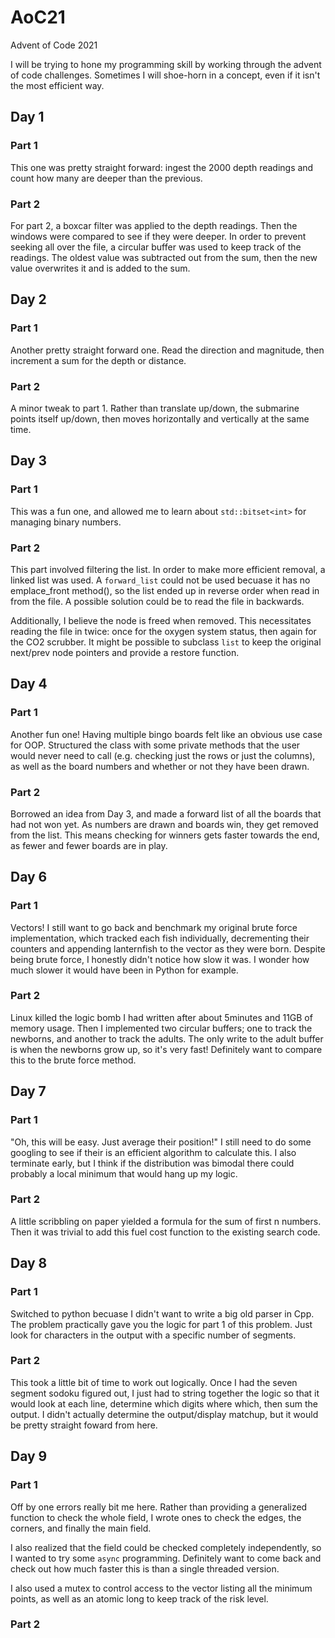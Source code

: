 # AoC21
Advent of Code 2021

I will be trying to hone my programming skill by working through the advent of code challenges. Sometimes I will shoe-horn in a concept, even if it isn't the most efficient way.


## Day 1
### Part 1
This one was pretty straight forward: ingest the 2000 depth readings and count how many are deeper than the previous.
### Part 2
For part 2, a boxcar filter was applied to the depth readings. Then the windows were compared to see if they were deeper. In order to prevent seeking all over the file, a circular buffer was used to keep track of the readings. The oldest value was subtracted out from the sum, then the new value overwrites it and is added to the sum. 

## Day 2
### Part 1
Another pretty straight forward one. Read the direction and magnitude, then increment a sum for the depth or distance.
### Part 2
A minor tweak to part 1. Rather than translate up/down, the submarine points itself up/down, then moves horizontally and vertically at the same time.

## Day 3
### Part 1
This was a fun one, and allowed me to learn about `std::bitset<int>` for managing binary numbers.
### Part 2
This part involved filtering the list. In order to make more efficient removal, a linked list was used. A `forward_list` could not be used becuase it has no emplace_front method(), so the list ended up in reverse order when read in from the file. A possible solution could be to read the file in backwards.
  
Additionally, I believe the node is freed when removed. This necessitates reading the file in twice: once for the oxygen system status, then again for the CO2 scrubber. It might be possible to subclass `list` to keep the original next/prev node pointers and provide a restore function.
  
## Day 4
### Part 1
Another fun one! Having multiple bingo boards felt like an obvious use case for OOP. Structured the class with some private methods that the user would never need to call (e.g. checking just the rows or just the columns), as well as the board numbers and whether or not they have been drawn.
### Part 2
Borrowed an idea from Day 3, and made a forward list of all the boards that had not won yet. As numbers are drawn and boards win, they get removed from the list. This means checking for winners gets faster towards the end, as fewer and fewer boards are in play.

## Day 6
### Part 1
Vectors! I still want to go back and benchmark my original brute force implementation, which tracked each fish individually, decrementing their counters and appending lanternfish to the vector as they were born. Despite being brute force, I honestly didn't notice how slow it was. I wonder how much slower it would have been in Python for example.
### Part 2
Linux killed the logic bomb I had written after about 5minutes and 11GB of memory usage.
Then I implemented two circular buffers; one to track the newborns, and another to track the adults. The only write to the adult buffer is when the newborns grow up, so it's very fast! Definitely want to compare this to the brute force method.

## Day 7
### Part 1
"Oh, this will be easy. Just average their position!"
I still need to do some googling to see if their is an efficient algorithm to calculate this.
I also terminate early, but I think if the distribution was bimodal there could probably a local minimum that would hang up my logic.
### Part 2
A little scribbling on paper yielded a formula for the sum of first n numbers. Then it was trivial to add this fuel cost function to the existing search code.


## Day 8
### Part 1
Switched to python becuase I didn't want to write a big old parser in Cpp.
The problem practically gave you the logic for part 1 of this problem. Just look for characters in the output with a specific number of segments.
### Part 2
This took a little bit of time to work out logically. Once I had the seven segment sodoku figured out, I just had to string together the logic so that it would look at each line, determine which digits where which, then sum the output. I didn't actually determine the output/display matchup, but it would be pretty straight foward from here.


## Day 9
### Part 1
Off by one errors really bit me here. Rather than providing a generalized function to check the whole field, I wrote ones to check the edges, the corners, and finally the main field.

I also realized that the field could be checked completely independently, so I wanted to try some `async` programming. Definitely want to come back and check out how much faster this is than a single threaded version.

I also used a mutex to control access to the vector listing all the minimum points, as well as an atomic long to keep track of the risk level. 
### Part 2

